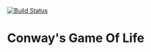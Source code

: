 [![Build Status](https://travis-ci.org/richardadalton/python_game_of_life.svg?branch=master)](https://travis-ci.org/richardadalton/python_game_of_life)

# Conway's Game Of Life
